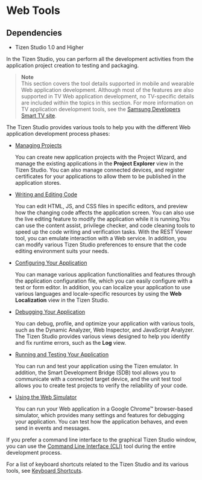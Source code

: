 # Web Tools
## Dependencies
- Tizen Studio 1.0 and Higher


In the Tizen Studio, you can perform all the development activities from the application project creation to testing and packaging.

> **Note**	 
> This section covers the tool details supported in mobile and wearable Web application development. Although most of the features are also supported in TV Web application development, no TV-specific details are included within the topics in this section. For more information on TV application development tools, see the [Samsung Developers Smart TV site](http://developer.samsung.com/tv/develop). 

The Tizen Studio provides various tools to help you with the different Web application development process phases:

- [Managing Projects](cover-project-mgmt-w.md)	 

  You can create new application projects with the Project Wizard, and manage the existing applications in the **Project Explorer** view in the Tizen Studio. You can also manage connected devices, and register certificates for your applications to allow them to be published in the application stores.

- [Writing and Editing Code](cover-code-w.md) 

  You can edit HTML, JS, and CSS files in specific editors, and preview how the changing code affects the application screen. You can also use the live editing feature to modify the application while it is running.You can use the content assist, privilege checker, and code cleaning tools to speed up the code writing and verification tasks. With the REST Viewer tool, you can emulate interaction with a Web service. In addition, you can modify various Tizen Studio preferences to ensure that the code editing environment suits your needs.

- [Configuring Your Application](cover-configure-w.md) 

  You can manage various application functionalities and features through the application configuration file, which you can easily configure with a test or form editor. In addition, you can localize your application to use various languages and locale-specific resources by using the **Web Localization** view in the Tizen Studio.

- [Debugging Your Application](cover-debug-w.md) 

  You can debug, profile, and optimize your application with various tools, such as the Dynamic Analyzer, Web Inspector, and JavaScript Analyzer. The Tizen Studio provides various views designed to help you identify and fix runtime errors, such as the  **Log** view.

- [Running and Testing Your Application](cover-run-test-w.md) 

  You can run and test your application using the Tizen emulator. In addition, the Smart Development Bridge (SDB) tool allows you to communicate with a connected target device, and the unit test tool allows you to create test projects to verify the reliability of your code.

- [Using the Web Simulator](web-simulator-w.md) 

  You can run your Web application in a Google Chrome™ browser-based simulator, which provides many settings and features for debugging your application. You can test how the application behaves, and even send in events and messages.

If you prefer a command line interface to the graphical Tizen Studio window, you can use the [Command Line Interface (CLI)](https://developer.tizen.org/development/tizen-studio/web-tools/cli) tool during the entire development process.

For a list of keyboard shortcuts related to the Tizen Studio and its various tools, see [Keyboard Shortcuts](https://developer.tizen.org/development/tizen-studio/web-tools/keyboard-shortcuts).
